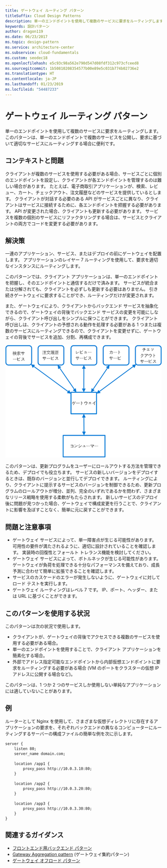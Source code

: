 ```yaml
---
title: ゲートウェイ ルーティング パターン
titleSuffix: Cloud Design Patterns
description: 単一のエンドポイントを使用して複数のサービスに要求をルーティングします。
keywords: 設計パターン
author: dragon119
ms.date: 06/23/2017
ms.topic: design-pattern
ms.service: architecture-center
ms.subservice: cloud-fundamentals
ms.custom: seodec18
ms.openlocfilehash: e5c93c98a562e790d547d08fdf312c973cfceed8
ms.sourcegitcommit: 1b50810208354577b00e89e5c031b774b02736e2
ms.translationtype: HT
ms.contentlocale: ja-JP
ms.lasthandoff: 01/23/2019
ms.locfileid: "54487233"
---
```

# <a name="gateway-routing-pattern"></a>ゲートウェイ ルーティング パターン

単一のエンドポイントを使用して複数のサービスに要求をルーティングします。 このパターンは、単一のエンドポイントで複数のサービスを公開し、要求に基づいて適切なサービスにルーティングする場合に便利です。

## <a name="context-and-problem"></a>コンテキストと問題

クライアントが複数のサービスを使用する必要がある場合、サービスごとに個別のエンドポイントを設定し、クライアントが各エンドポイントを管理するのは難しい場合があります。 たとえば、電子商取引アプリケーションが、検索、レビュー、カート、チェックアウト、注文履歴などのサービスを提供しているとします。 クライアントが対話する必要のある API がサービスごとに異なり、クライアントはサービスに接続するために、各エンドポイントを把握する必要があります。 API が変更された場合、クライアントも更新する必要があります。 サービスを複数の個別のサービスにリファクタリングする場合は、サービスとクライアントの両方でコードを変更する必要があります。

## <a name="solution"></a>解決策

一連のアプリケーション、サービス、またはデプロイの前にゲートウェイを配置します。 アプリケーションのレイヤー 7 ルーティングを使用して、要求を適切なインスタンスにルーティングします。

このパターンでは、クライアント アプリケーションは、単一のエンドポイントを把握し、そのエンドポイントと通信するだけで済みます。 サービスが統合または分解されても、クライアントを必ずしも更新する必要はありません。 引き続きゲートウェイに要求することができ、ルーティングだけが変更されます。

また、ゲートウェイにより、クライアントからバックエンド サービスを抽象化できるので、ゲートウェイの背後でバックエンド サービスの変更を可能にしながら、クライアント呼び出しをシンプルに保つことができます。 クライアント呼び出しは、クライアントの予想される動作を処理する必要がある 1 つまたは複数のサービスにルーティングできるので、クライアントを変更せずに、ゲートウェイの背後でサービスを追加、分割、再構成できます。

![ゲートウェイ ルーティング パターンの図](./_images/gateway-routing.png)

このパターンは、更新プログラムをユーザーにロールアウトする方法を管理できるため、デプロイでも役立ちます。 サービスの新しいバージョンをデプロイするときは、既存のバージョンと並行してデプロイできます。 ルーティングにより、クライアントに提示するサービスのバージョンを制御できるため、更新プログラムのロールアウトが増分、並列、完全のいずれであるかを問わず、さまざまなリリース戦略を使用する柔軟がもたらされます。 新しいサービスのデプロイ後に問題が見つかった場合、ゲートウェイで構成変更を行うことで、クライアントに影響を及ぼすことなく、簡単に元に戻すことができます。

## <a name="issues-and-considerations"></a>問題と注意事項

- ゲートウェイ サービスによって、単一障害点が生じる可能性があります。 可用性の要件が満たされるように、適切に設計されていることを確認します。 実装時の回復性とフォールト トレランス機能を検討してください。
- ゲートウェイ サービスによって、ボトルネックが生じる可能性があります。 ゲートウェイが負荷を処理できる十分なパフォーマンスを備えており、成長予測に合わせて簡単に拡張できることを確認します。
- サービスのカスケードのエラーが発生しないように、ゲートウェイに対してロード テストを実行します。
- ゲートウェイ ルーティングはレベル 7 です。 IP、ポート、ヘッダー、または URL に基づくことができます。

## <a name="when-to-use-this-pattern"></a>このパターンを使用する状況

このパターンは次の状況で使用します。

- クライアントが、ゲートウェイの背後でアクセスできる複数のサービスを使用する必要がある場合。
- 単一のエンドポイントを使用することで、クライアント アプリケーションを簡素化する場合。
- 外部でアドレス指定可能なエンドポイントから内部仮想エンドポイントに要求をルーティングする必要がある場合 (VM のポートをクラスターの仮想 IP アドレスに公開する場合など)。

このパターンは、1 つか 2 つのサービスしか使用しない単純なアプリケーションには適していないことがあります。

## <a name="example"></a>例

ルーターとして Nginx を使用して、さまざまな仮想ディレクトリに存在するアプリケーションの要求を、それぞれバックエンドの異なるコンピューターにルーティングするサーバーの構成ファイルの簡単な例を次に示します。

```console
server {
    listen 80;
    server_name domain.com;

    location /app1 {
        proxy_pass http://10.0.3.10:80;
    }

    location /app2 {
        proxy_pass http://10.0.3.20:80;
    }

    location /app3 {
        proxy_pass http://10.0.3.30:80;
    }
}
```

## <a name="related-guidance"></a>関連するガイダンス

- [フロントエンド用バックエンド パターン](./backends-for-frontends.md)
- [Gateway Aggregation pattern](./gateway-aggregation.md) (ゲートウェイ集約パターン)
- [ゲートウェイ オフロード パターン](./gateway-offloading.md)
